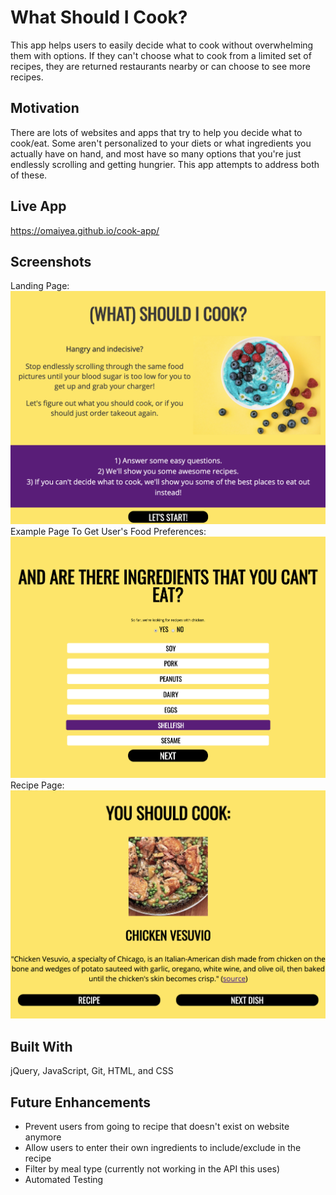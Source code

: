 # What Should I Cook?
This app helps users to easily decide what to cook without overwhelming them with options. If they can't choose what to cook from a limited set of recipes, they are returned restaurants nearby or can choose to see more recipes.

## Motivation
There are lots of websites and apps that try to help you decide what to cook/eat. Some aren't personalized to your diets or what ingredients you actually have on hand, and most have so many options that you're just endlessly scrolling and getting hungrier. This app attempts to address both of these. 

## Live App
https://omaiyea.github.io/cook-app/

## Screenshots
Landing Page:
<img src="https://github.com/omaiyea/cook-app/blob/master/screenshots/start-page.png?raw=true">
Example Page To Get User's Food Preferences: 
<img src="https://github.com/omaiyea/cook-app/blob/master/screenshots/food-preferences.png?raw=true">
Recipe Page: 
<img src="https://github.com/omaiyea/cook-app/blob/master/screenshots/recipe-page.png?raw=true">

## Built With
jQuery, JavaScript, Git, HTML, and CSS

## Future Enhancements
* Prevent users from going to recipe that doesn't exist on website anymore
* Allow users to enter their own ingredients to include/exclude in the recipe
* Filter by meal type (currently not working in the API this uses) 
* Automated Testing
